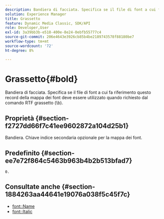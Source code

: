 ```yaml
---
description: Bandiera di facciata. Specifica se il file di font a cui fa riferimento questo record della mappa dei font deve essere utilizzato quando richiesto dal comando RTF grassetto (\b).
solution: Experience Manager
title: Grassetto
feature: Dynamic Media Classic, SDK/API
role: Developer,User
exl-id: 3a39bb3b-e518-400e-8e24-0ebfb55777c4
source-git-commit: 206e4643e3926cb85b4be2189743578f88180be7
workflow-type: tm+mt
source-wordcount: '72'
ht-degree: 8%

---
```


# Grassetto{#bold}

Bandiera di facciata. Specifica se il file di font a cui fa riferimento questo record della mappa dei font deve essere utilizzato quando richiesto dal comando RTF grassetto (\b).

## Proprietà {#section-f2727dd66f7c41ee9602872a104d25b1}

Bandiera. Chiave indice secondaria opzionale per la mappa dei font.

## Predefinito {#section-ee7e72f864c5463b963b4b2b513bfad7}

`0.`

## Consultate anche {#section-1884263aa44641e19076a038f5c45f7c}

* [font::Name](r-name-font.md#reference_C55889877DC54AABB60734DCDE86EE76)
* [font::Italic](../../../../../is-api/image-catalog/image-serving-api-ref/c-image-catalog-reference/c-font-map-reference/r-italic-font.md#reference-dc04a532b34a41af81b0b9644acfaad6)
